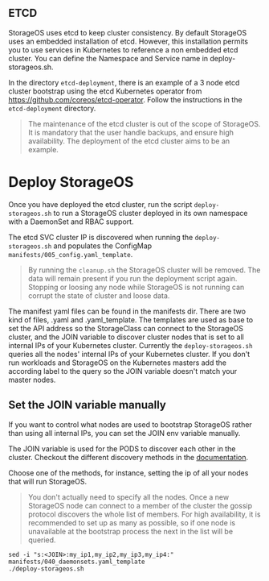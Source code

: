 ## ETCD
StorageOS uses etcd to keep cluster consistency. By default StorageOS uses an
embedded installation of etcd. However, this installation permits you
to use services in Kubernetes to reference a non embedded etcd cluster. You can define the
Namespace and Service name in deploy-storageos.sh.

In the directory `etcd-deployment`, there is an example of a 3 node etcd cluster
bootstrap using the etcd Kubernetes operator from https://github.com/coreos/etcd-operator. Follow the instructions in the `etcd-deployment` directory.

> The maintenance of the etcd cluster is out of the scope of StorageOS. It is
> mandatory that the user handle backups, and ensure high availability. The
> deployment of the etcd cluster aims to be an example.

# Deploy StorageOS

Once you have deployed the etcd cluster, run the script `deploy-storageos.sh` to run a StorageOS cluster deployed in its own namespace with a DaemonSet and RBAC support.

The etcd SVC cluster IP is discovered when running the `deploy-storageos.sh` and
populates the ConfigMap `manifests/005_config.yaml_template`.

> By running the `cleanup.sh` the StorageOS cluster will be removed. The data will remain present if you run the deployment script again. Stopping or loosing any node
while StorageOS is not running can corrupt the state of cluster and loose data. 

The manifest yaml files can be found in the manifests dir. There are two kind of files, .yaml and .yaml_template. The templates are used as base to set the API address 
so the StorageClass can connect to the StorageOS cluster, and the JOIN variable to discover cluster nodes that is set to all internal IPs of your Kubernetes cluster. Currently the `deploy-storageos.sh` queries all the nodes' internal IPs of your Kubernetes cluster. If you don't run workloads and StorageOS on the Kubernetes masters add the according label to the query so the JOIN variable doesn't match your master nodes.


## Set the JOIN variable manually

If you want to control what nodes are used to bootstrap StorageOS rather than using all internal
IPs, you can set the JOIN env variable manually. 

The JOIN variable is used for the PODS to discover each other in the cluster. Checkout the different discovery methods in the [documentation](https://docs.storageos.com/docs/install/prerequisites/clusterdiscovery).

Choose one of the methods, for instance, setting the ip of all your nodes that will run StorageOS. 

> You don't actually need to specify all the nodes. Once a new StorageOS node can connect to a member of the cluster the gossip protocol discovers the whole list of members. For high availability, it is recommended to 
> set up as many as possible, so if one node is unavailable at the bootstrap process the next in the list will be queried.

```
sed -i "s:<JOIN>:my_ip1,my_ip2,my_ip3,my_ip4:" manifests/040_daemonsets.yaml_template
./deploy-storageos.sh
```
